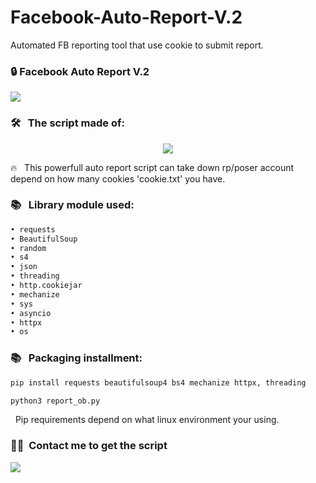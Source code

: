 # Facebook-Auto-Report-V.2
Automated FB reporting tool that use cookie to submit report.
### 🔒&nbsp;Facebook Auto Report V.2

<image src="/screenshots/Screenshot_2023_0428_224451.png">

### 🛠 &nbsp; The script made of:

<p>
<div align="center">
  <img src="https://img.shields.io/badge/-Python-98b982?style=for-the-badge&logo=python&logoColor=EE4B2B&labelColor=282828">
</div>
</p>

🔥 &nbsp; This powerfull auto report script can take down rp/poser account depend on how many cookies 'cookie.txt' you have.

### 📚 &nbsp; Library module used:
```python
• requests
• BeautifulSoup
• random
• s4
• json
• threading
• http.cookiejar
• mechanize
• sys
• asyncio
• httpx
• os
```
### 📚 &nbsp; Packaging installment:
```python
pip install requests beautifulsoup4 bs4 mechanize httpx, threading
```
```python
python3 report_ob.py
```
&nbsp; Pip requirements depend on what linux environment your using.

### 🤝🏻 &nbsp;Contact me to get the script

<p align="center">

<a href="https://www.facebook.com/profile.php?id=100089164803882"><img src="https://img.shields.io/badge/-@MAHIRO CHAN-1877F2?style=flat&logo=Facebook&logoColor=white"/></a>

</p>
